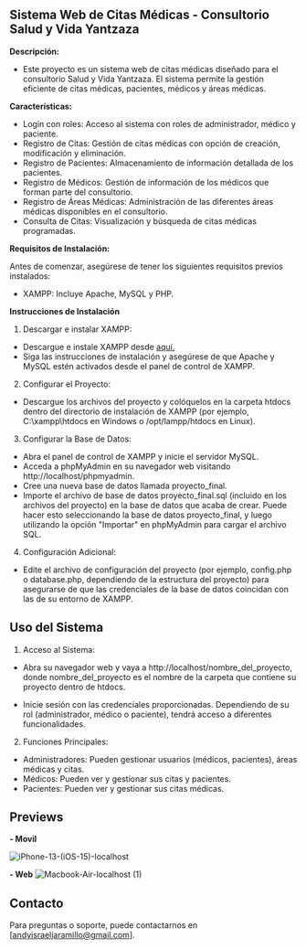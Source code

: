 ## Sistema Web de Citas Médicas - Consultorio Salud y Vida Yantzaza

**Descripción:**

- Este proyecto es un sistema web de citas médicas diseñado para el consultorio Salud y Vida Yantzaza. El sistema permite la gestión eficiente de citas médicas, pacientes, médicos y áreas médicas.

**Características:**
- Login con roles: Acceso al sistema con roles de administrador, médico y paciente.
- Registro de Citas: Gestión de citas médicas con opción de creación, modificación y eliminación.
- Registro de Pacientes: Almacenamiento de información detallada de los pacientes.
- Registro de Médicos: Gestión de información de los médicos que forman parte del consultorio.
- Registro de Áreas Médicas: Administración de las diferentes áreas médicas disponibles en el consultorio.
- Consulta de Citas: Visualización y búsqueda de citas médicas programadas.

**Requisitos de Instalación:**

Antes de comenzar, asegúrese de tener los siguientes requisitos previos instalados:
- XAMPP: Incluye Apache, MySQL y PHP.

**Instrucciones de Instalación**
1. Descargar e instalar XAMPP:

- Descargue e instale XAMPP desde [aquí.](https://www.apachefriends.org/download.html)
- Siga las instrucciones de instalación y asegúrese de que Apache y MySQL estén activados desde el panel de control de XAMPP.

2. Configurar el Proyecto:

- Descargue los archivos del proyecto y colóquelos en la carpeta htdocs dentro del directorio de instalación de XAMPP (por ejemplo, C:\xampp\htdocs en Windows o /opt/lampp/htdocs en Linux).
  
3. Configurar la Base de Datos:

- Abra el panel de control de XAMPP y inicie el servidor MySQL.
- Acceda a phpMyAdmin en su navegador web visitando http://localhost/phpmyadmin.
- Cree una nueva base de datos llamada proyecto_final.
- Importe el archivo de base de datos proyecto_final.sql (incluido en los archivos del proyecto) en la base de datos que acaba de crear. Puede hacer esto seleccionando la base de datos proyecto_final, y luego utilizando la opción "Importar" en phpMyAdmin para cargar el archivo SQL.

4. Configuración Adicional:

- Edite el archivo de configuración del proyecto (por ejemplo, config.php o database.php, dependiendo de la estructura del proyecto) para asegurarse de que las credenciales de la base de datos coincidan con las de su entorno de XAMPP.

## Uso del Sistema

1. Acceso al Sistema:

- Abra su navegador web y vaya a http://localhost/nombre_del_proyecto, donde nombre_del_proyecto es el nombre de la carpeta que contiene su proyecto dentro de htdocs.
  
- Inicie sesión con las credenciales proporcionadas. Dependiendo de su rol (administrador, médico o paciente), tendrá acceso a diferentes funcionalidades.

2. Funciones Principales:

- Administradores: Pueden gestionar usuarios (médicos, pacientes), áreas médicas y citas.
- Médicos: Pueden ver y gestionar sus citas y pacientes.
- Pacientes: Pueden ver y gestionar sus citas médicas.

## Previews

**- Movil**

![iPhone-13-(iOS-15)-localhost](https://github.com/Isracraxcker/RegistrodeCitas/assets/133439166/9b9cede6-c4f9-4bc8-a81f-ace2333cb9f4)



**- Web**
![Macbook-Air-localhost (1)](https://github.com/Isracraxcker/RegistrodeCitas/assets/133439166/a9aab5d3-25d2-4507-ac52-39dd7f6c7109)


## Contacto
Para preguntas o soporte, puede contactarnos en [andyisraeljaramillo@gmail.com].
